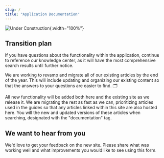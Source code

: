 ```yaml
---
slug: /
title: "Application Documentation"
---
```




![Under Construction](/assets/images/under-construction.png){:width="100%"}

## Transition plan

If you have questions about the functionality within the application, continue to reference our knowledge center, as it will have the most comprehensive search results until further notice. 

We are working to revamp and migrate all of our existing articles by the end of the year. This will include updating and organizing our existing content so that the answers to your questions are easier to find. 🗂️

All new functionality will be added both here and the existing site as we release it. We are migrating the rest as fast as we can, prioritizing articles used in the guides so that any articles linked within this site are also hosted here. You will the new and updated versions of these articles when searching, designated with the "documentation" tag. 

## We want to hear from you

We'd love to get your feedback on the new site. Please share what was working well and what improvements you would like to see using this form. 
